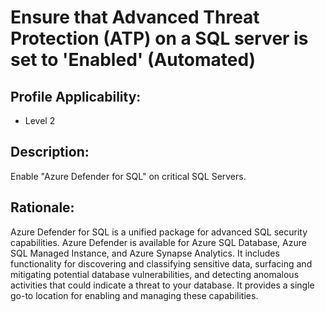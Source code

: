 # Ensure that Advanced Threat Protection (ATP) on a SQL server is set to 'Enabled' (Automated)

## Profile Applicability:

- Level 2

## Description:

Enable "Azure Defender for SQL" on critical SQL Servers.

## Rationale:

Azure Defender for SQL is a unified package for advanced SQL security capabilities. Azure Defender is available for Azure SQL Database, Azure SQL Managed Instance, and Azure Synapse Analytics. It includes functionality for discovering and classifying sensitive data, surfacing and mitigating potential database vulnerabilities, and detecting anomalous activities that could indicate a threat to your database. It provides a single go-to location for enabling and managing these capabilities.